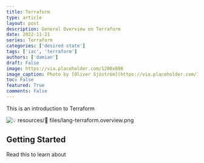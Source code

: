 ```yaml
---
title: Terraform
type: article 
layout: post
description: General Overview on Terraform
date: 2022-11-21
series: Terraform
categories: ['desired state']
tags: ['iac', 'terraform']
authors: ['damian']
draft: False
image: https://via.placeholder.com/1200x800
image_caption: Photo by [Oliver Sjöström](https://via.placeholder.com/1200x800) on [Unsplash](https://via.placeholder.com/1200x800)
toc: False
featured: True
comments: False
---
```



This is an introduction to Terraform

![💡 resources/📂 files/lang-terraform.overview.png](lang-terraform/lang-terraform.overview.png)

## Getting Started

Read this to learn about